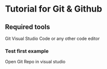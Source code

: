 # Tutorial for Git & Github
## Required tools
Git
Visual Studio Code or any other code editor

### Test first example
Open Git Repo in visual studio